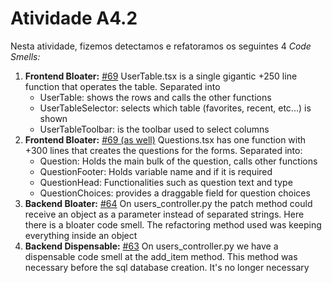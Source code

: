 # Atividade A4.2

Nesta atividade, fizemos detectamos e refatoramos os seguintes 4 _Code Smells:_

 1. **Frontend Bloater:** [#69](https://github.com/AndreisPurim/MC426/issues/69) UserTable.tsx is a single gigantic +250 line function that operates the table. Separated into
	 - UserTable: shows the rows and calls the other functions
	 - UserTableSelector: selects which table (favorites, recent, etc...) is shown
	 - UserTableToolbar: is the toolbar used to select columns
2. **Frontend Bloater:** [#69 (as well)](https://github.com/AndreisPurim/MC426/issues/69)  Questions.tsx has one function with +300 lines that creates the questions for the forms. Separated into:
     - Question: Holds the main bulk of the question, calls other functions
     - QuestionFooter: Holds variable name and if it is required
     - QuestionHead: Functionalities such as question text and type
     - QuestionChoices: provides a draggable field for question choices
3.  **Backend Bloater:** [#64](https://github.com/AndreisPurim/MC426/issues/64) On users_controller.py the patch method could receive an object as a parameter instead of separated strings. Here there is a bloater code smell. The refactoring method used was keeping everything inside an object
4. **Backend Dispensable:** [#63](https://github.com/AndreisPurim/MC426/issues/63) On users_controller.py we have a dispensable code smell at the add_item method. This method was necessary before the sql database creation. It's no longer necessary

